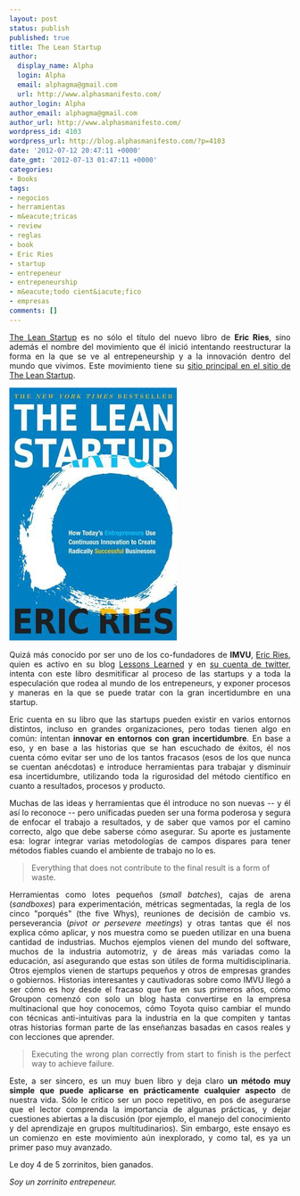 ```yaml
---
layout: post
status: publish
published: true
title: The Lean Startup
author:
  display_name: Alpha
  login: Alpha
  email: alphagma@gmail.com
  url: http://www.alphasmanifesto.com/
author_login: Alpha
author_email: alphagma@gmail.com
author_url: http://www.alphasmanifesto.com/
wordpress_id: 4103
wordpress_url: http://blog.alphasmanifesto.com/?p=4103
date: '2012-07-12 20:47:11 +0000'
date_gmt: '2012-07-13 01:47:11 +0000'
categories:
- Books
tags:
- negocios
- herramientas
- m&eacute;tricas
- review
- reglas
- book
- Eric Ries
- startup
- entrepeneur
- entrepeneurship
- m&eacute;todo cient&iacute;fico
- empresas
comments: []
---
```

<p style="text-align: justify;"><a href="http://www.amazon.com/The-Lean-Startup-Eric-Ries/dp/0670921602">The Lean Startup</a> es no s&oacute;lo el t&iacute;tulo del nuevo libro de <strong>Eric Ries</strong>, sino adem&aacute;s el nombre del movimiento que &eacute;l inici&oacute; intentando reestructurar la forma en la que se ve al entrepeneurship y a la innovaci&oacute;n dentro del mundo que vivimos. Este movimiento tiene su <a href="http://theleanstartup.com/">sitio principal en el sitio de The Lean Startup</a>.</p>

![](/assets/theleanstartup.jpg)

<p style="text-align: justify;">Quiz&aacute; m&aacute;s conocido por ser uno de los co-fundadores de <strong>IMVU</strong>, <a href="http://en.wikipedia.org/wiki/Eric_Ries">Eric Ries</a>, quien es activo en su blog <a href="http://www.startuplessonslearned.com/">Lessons Learned</a> y en <a href="https://twitter.com/ericries/">su cuenta de twitter</a>, intenta con este libro desmitificar al proceso de las startups y a toda la especulaci&oacute;n que rodea al mundo de los entrepeneurs, y exponer procesos y maneras en la que se puede tratar con la gran incertidumbre en una startup.</p>
<p style="text-align: justify;">Eric cuenta en su libro que las startups pueden existir en varios entornos distintos, incluso en grandes organizaciones, pero todas tienen algo en com&uacute;n: intentan <strong>innovar en entornos con gran incertidumbre</strong>. En base a eso, y en base a las historias que se han escuchado de &eacute;xitos, &eacute;l nos cuenta c&oacute;mo evitar ser uno de los tantos fracasos (esos de los que nunca se cuentan an&eacute;cdotas) e introduce herramientas para trabajar y disminuir esa incertidumbre, utilizando toda la rigurosidad del m&eacute;todo cient&iacute;fico en cuanto a resultados, procesos y producto.</p>
<p style="text-align: justify;">Muchas de las ideas y herramientas que &eacute;l introduce no son nuevas -- y &eacute;l as&iacute; lo reconoce -- pero unificadas pueden ser una forma poderosa y segura de enfocar el trabajo a resultados, y de saber que vamos por el camino correcto, algo que debe saberse c&oacute;mo asegurar. Su aporte es justamente esa: lograr integrar varias metodolog&iacute;as de campos dispares para tener m&eacute;todos fiables cuando el ambiente de trabajo no lo es.</p>
<blockquote><p>Everything that does not contribute to the final result is a form of waste.</p></blockquote>
<p style="text-align: justify;">Herramientas como lotes peque&ntilde;os (<em>small batches</em>), cajas de arena (<em>sandboxes</em>) para experimentaci&oacute;n, m&eacute;tricas segmentadas, la regla de los cinco "porqu&eacute;s" (the five Whys), reuniones de decisi&oacute;n de cambio vs. perseverancia (<em>pivot or persevere meetings</em>) y otras tantas que &eacute;l nos explica c&oacute;mo aplicar, y nos muestra como se pueden utilizar en una buena cantidad de industrias. Muchos ejemplos vienen del mundo del software, muchos de la industria automotriz, y de &aacute;reas m&aacute;s variadas como la educaci&oacute;n, as&iacute; asegurando que estas son &uacute;tiles de forma multidisciplinaria. Otros ejemplos vienen de startups peque&ntilde;os y otros de empresas grandes o gobiernos. Historias interesantes y cautivadoras sobre como IMVU lleg&oacute; a ser c&oacute;mo es hoy desde el fracaso que fue en sus primeros a&ntilde;os, c&oacute;mo Groupon comenz&oacute; con solo un blog hasta convertirse en la empresa multinacional que hoy conocemos, c&oacute;mo Toyota quiso cambiar el mundo con t&eacute;cnicas anti-intuitivas para la industria en la que compiten y tantas otras historias forman parte de las ense&ntilde;anzas basadas en casos reales y con lecciones que aprender.</p>
<blockquote>
<p style="text-align: justify;">Executing the wrong plan correctly from start to finish is the perfect way to achieve failure.</p>
</blockquote>
<p style="text-align: justify;">Este, a ser sincero, es un muy buen libro y deja claro <strong>un m&eacute;todo muy simple que puede aplicarse en pr&aacute;cticamente cualquier aspecto</strong> de nuestra vida. S&oacute;lo le critico ser un poco repetitivo, en pos de asegurarse que el lector comprenda la importancia de algunas pr&aacute;cticas, y dejar cuestiones abiertas a la discusi&oacute;n (por ejemplo, el manejo del conocimiento y del aprendizaje en grupos multitudinarios). Sin embargo, este ensayo es un comienzo en este movimiento a&uacute;n inexplorado, y como tal, es ya un primer paso muy avanzado.</p>
<p style="text-align: justify;">Le doy 4 de 5 zorrinitos, bien ganados.</p>
<p style="text-align: justify;"><em>Soy un zorrinito entrepeneur.</em></p>
